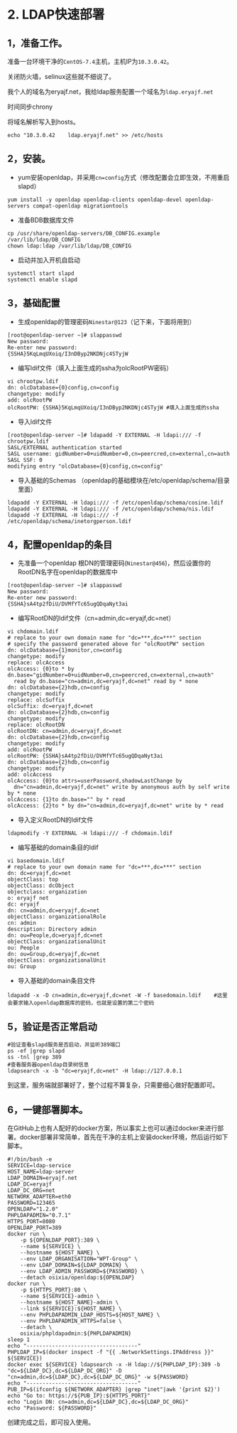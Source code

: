 # 2. LDAP快速部署

## 1，准备工作。

准备一台环境干净的`CentOS-7.4`​主机，主机IP为`10.3.0.42`​。

关闭防火墙，selinux这些就不细说了。

我个人的域名为eryajf.net，我给ldap服务配置一个域名为`ldap.eryajf.net`​

时间同步chrony

将域名解析写入到hosts。

```
echo "10.3.0.42    ldap.eryajf.net" >> /etc/hosts
```

## 2，安装。

* yum安装openldap，并采用`cn=config`​方式（修改配置会立即生效，不用重启slapd）

```
yum install -y openldap openldap-clients openldap-devel openldap-servers compat-openldap migrationtools
```

* 准备BDB数据库文件

```
cp /usr/share/openldap-servers/DB_CONFIG.example /var/lib/ldap/DB_CONFIG
chown ldap:ldap /var/lib/ldap/DB_CONFIG
```

* 启动并加入开机自启动

```
systemctl start slapd
systemctl enable slapd
```

## 3，基础配置

* 生成openldap的管理密码`Ninestar@123`​（记下来，下面将用到）

```
[root@openldap-server ~]# slappasswd
New password: 
Re-enter new password: 
{SSHA}5KqLmqUXoiq/I3nDByp2NKDNjc4STyjW
```

* 编写ldif文件（填入上面生成的ssha为olcRootPW密码）

```
vi chrootpw.ldif 
dn: olcDatabase={0}config,cn=config
changetype: modify
add: olcRootPW
olcRootPW: {SSHA}5KqLmqUXoiq/I3nDByp2NKDNjc4STyjW #填入上面生成的ssha
```

* 导入ldif文件

```
[root@openldap-server ~]# ldapadd -Y EXTERNAL -H ldapi:/// -f chrootpw.ldif
SASL/EXTERNAL authentication started
SASL username: gidNumber=0+uidNumber=0,cn=peercred,cn=external,cn=auth
SASL SSF: 0
modifying entry "olcDatabase={0}config,cn=config"
```

* 导入基础的Schemas （openldap的基础模块在/etc/openldap/schema/目录里面）

```
ldapadd -Y EXTERNAL -H ldapi:/// -f /etc/openldap/schema/cosine.ldif 
ldapadd -Y EXTERNAL -H ldapi:/// -f /etc/openldap/schema/nis.ldif 
ldapadd -Y EXTERNAL -H ldapi:/// -f /etc/openldap/schema/inetorgperson.ldif
```

## 4，配置openldap的条目

* 先准备一个openldap 根DN的管理密码(`Ninestar@456`​)，然后设置你的RootDN名字在openldap的数据库中

```
[root@openldap-server ~]# slappasswd
New password: 
Re-enter new password: 
{SSHA}sA4tp2fDiU/DVMfYTc65ugQDqaNyt3ai
```

* 编写RootDN的ldif文件（cn=admin,dc=eryajf,dc=net）

```
vi chdomain.ldif
# replace to your own domain name for "dc=***,dc=***" section
# specify the password generated above for "olcRootPW" section
dn: olcDatabase={1}monitor,cn=config
changetype: modify
replace: olcAccess
olcAccess: {0}to * by dn.base="gidNumber=0+uidNumber=0,cn=peercred,cn=external,cn=auth"
  read by dn.base="cn=admin,dc=eryajf,dc=net" read by * none
dn: olcDatabase={2}hdb,cn=config
changetype: modify
replace: olcSuffix
olcSuffix: dc=eryajf,dc=net
dn: olcDatabase={2}hdb,cn=config
changetype: modify
replace: olcRootDN
olcRootDN: cn=admin,dc=eryajf,dc=net
dn: olcDatabase={2}hdb,cn=config
changetype: modify
add: olcRootPW
olcRootPW: {SSHA}sA4tp2fDiU/DVMfYTc65ugQDqaNyt3ai
dn: olcDatabase={2}hdb,cn=config
changetype: modify
add: olcAccess
olcAccess: {0}to attrs=userPassword,shadowLastChange by
  dn="cn=admin,dc=eryajf,dc=net" write by anonymous auth by self write by * none
olcAccess: {1}to dn.base="" by * read
olcAccess: {2}to * by dn="cn=admin,dc=eryajf,dc=net" write by * read
```

* 导入定义RootDN的ldif文件

```
ldapmodify -Y EXTERNAL -H ldapi:/// -f chdomain.ldif
```

* 编写基础的domain条目的ldif

```
vi basedomain.ldif
# replace to your own domain name for "dc=***,dc=***" section
dn: dc=eryajf,dc=net
objectClass: top
objectClass: dcObject
objectclass: organization
o: eryajf net
dc: eryajf
dn: cn=admin,dc=eryajf,dc=net
objectClass: organizationalRole
cn: admin
description: Directory admin
dn: ou=People,dc=eryajf,dc=net
objectClass: organizationalUnit
ou: People
dn: ou=Group,dc=eryajf,dc=net
objectClass: organizationalUnit
ou: Group
```

* 导入基础的domain条目文件

```
ldapadd -x -D cn=admin,dc=eryajf,dc=net -W -f basedomain.ldif    #这里会要求输入openldap数据库的密码，也就是设置的第二个密码
```

## 5，验证是否正常启动

```
#验证查看slapd服务是否启动，并监听389端口
ps -ef |grep slapd
ss -tnl |grep 389
#查看服务器openldap目录树信息
ldapsearch -x -b "dc=eryajf,dc=net" -H ldap://127.0.0.1
```

到这里，服务端就部署好了，整个过程不算复杂，只需要细心做好配置即可。

## 6，一键部署脚本。

在GitHub上也有人配好的docker方案，所以事实上也可以通过docker来进行部署。docker部署非常简单，首先在干净的主机上安装docker环境，然后运行如下脚本。

```
#!/bin/bash -e
SERVICE=ldap-service
HOST_NAME=ldap-server
LDAP_DOMAIN=eryajf.net
LDAP_DC=eryajf
LDAP_DC_ORG=net
NETWORK_ADAPTER=eth0
PASSWORD=123465
OPENLDAP="1.2.0"
PHPLDAPADMIN="0.7.1"
HTTPS_PORT=8080
OPENLDAP_PORT=389
docker run \
    -p ${OPENLDAP_PORT}:389 \
    --name ${SERVICE} \
    --hostname ${HOST_NAME} \
    --env LDAP_ORGANISATION="WPT-Group" \
    --env LDAP_DOMAIN=${LDAP_DOMAIN} \
    --env LDAP_ADMIN_PASSWORD=${PASSWORD} \
    --detach osixia/openldap:${OPENLDAP}
docker run \
    -p ${HTTPS_PORT}:80 \
    --name ${SERVICE}-admin \
    --hostname ${HOST_NAME}-admin \
    --link ${SERVICE}:${HOST_NAME} \
    --env PHPLDAPADMIN_LDAP_HOSTS=${HOST_NAME} \
    --env PHPLDAPADMIN_HTTPS=false \
    --detach \
    osixia/phpldapadmin:${PHPLDAPADMIN}
sleep 1
echo "-----------------------------------"
PHPLDAP_IP=$(docker inspect -f "{{ .NetworkSettings.IPAddress }}" ${SERVICE})
docker exec ${SERVICE} ldapsearch -x -H ldap://${PHPLDAP_IP}:389 -b "dc=${LDAP_DC},dc=${LDAP_DC_ORG}" -D "cn=admin,dc=${LDAP_DC},dc=${LDAP_DC_ORG}" -w ${PASSWORD}
echo "-----------------------------------"
PUB_IP=$(ifconfig ${NETWORK_ADAPTER} |grep "inet"|awk '{print $2}')
echo "Go to: https://${PUB_IP}:${HTTPS_PORT}"
echo "Login DN: cn=admin,dc=${LDAP_DC},dc=${LDAP_DC_ORG}"
echo "Password: ${PASSWORD}"
```

创建完成之后，即可投入使用。
